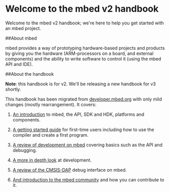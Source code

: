 # Welcome to the mbed v2 handbook

Welcome to the mbed v2 handbook; we're here to help you get started with an mbed project. 

##About mbed

mbed provides a way of prototyping hardware-based projects and products by giving you the hardware (ARM-processors on a board, and external components) and the ability to write software to control it (using the mbed API and IDE). 

##About the handbook

<div id="note">
<b>Note</b>: this handbook is for v2. We'll be releasing a new handbook for v3 shortly.
</div>

This handbook has been migrated from [developer.mbed.org](http://developer.mbed.org) with only mild changes (mostly rearrangement). It covers:

1. [An introduction](Introduction/Intro/) to mbed, the API, SDK and HDK, platforms and components.

2. [A getting started guide](/Getting_Started/User_Plat_Reg/) for first-time users including how to use the compiler and create a first program. 

3. [A review of development on mbed](/Development/Intro/) covering basics such as the API and debugging.

4. [A more in depth look](/Going_Further/Coding_Style/) at development.

5. [A review of the CMSIS-DAP](/CMSIS/CMSIS/) debug interface on mbed. 

6. [And introduction to the mbed community](/Community/Intro/) and how you can contribute to it.
